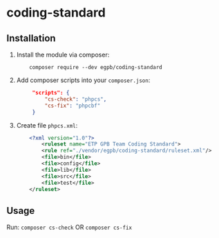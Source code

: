 # coding-standard

## Installation
1. Install the module via composer:
    ```console
        composer require --dev egpb/coding-standard
    ```
2. Add composer scripts into your `composer.json`:
   ```json
        "scripts": {
            "cs-check": "phpcs",
            "cs-fix": "phpcbf"
        }
    ```
3. Create file `phpcs.xml`:
    ```xml
        <?xml version="1.0"?>
            <ruleset name="ETP GPB Team Coding Standard">
            <rule ref="./vendor/egpb/coding-standard/ruleset.xml"/>
            <file>bin</file>
            <file>config</file>
            <file>lib</file>
            <file>src</file>
            <file>test</file>
        </ruleset>
    ```
## Usage
Run: `composer cs-check` OR `composer cs-fix`